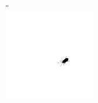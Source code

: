 <div>
  '<Profile README in progress>'
</div>

<div>
  <img src="https://raw.githubusercontent.com/bogdangordin/bogdangordin/main/bug.gif?raw=true"/>
</div>
